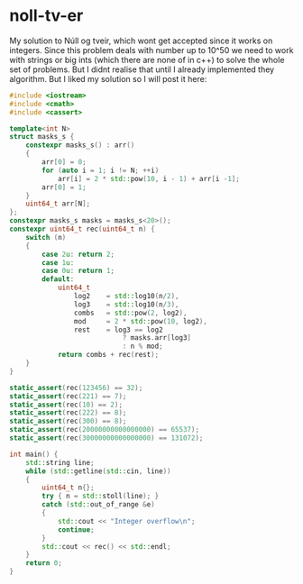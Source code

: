 # noll-tv-er
My solution to Núll og tveir, which wont get accepted since it works on integers. Since this problem deals with number up to 10^50 we need to work with strings or big ints (which there are none of in c++) to solve the whole set of problems. But I didnt realise that until I already implemented they algorithm. But I liked my solution so I will post it here:

```c++
#include <iostream>
#include <cmath>
#include <cassert>

template<int N>
struct masks_s {
    constexpr masks_s() : arr() 
    {
        arr[0] = 0;
        for (auto i = 1; i != N; ++i)
            arr[i] = 2 * std::pow(10, i - 1) + arr[i -1];
        arr[0] = 1;
    }
    uint64_t arr[N];
};
constexpr masks_s masks = masks_s<20>();
constexpr uint64_t rec(uint64_t n) {
    switch (n)
    {
        case 2u: return 2;
        case 1u:
        case 0u: return 1;
        default:
            uint64_t
                log2    = std::log10(n/2),
                log3    = std::log10(n/3),
                combs   = std::pow(2, log2),
                mod     = 2 * std::pow(10, log2),
                rest    = log3 == log2 
                            ? masks.arr[log3] 
                            : n % mod;
            return combs + rec(rest);
    }    
}

static_assert(rec(123456) == 32);
static_assert(rec(221) == 7);
static_assert(rec(10) == 2);
static_assert(rec(222) == 8);
static_assert(rec(300) == 8);
static_assert(rec(20000000000000000) == 65537);
static_assert(rec(30000000000000000) == 131072);

int main() {
    std::string line;
    while (std::getline(std::cin, line))
    {
        uint64_t n{};
        try { n = std::stoll(line); }
        catch (std::out_of_range &e) 
        { 
            std::cout << "Integer overflow\n"; 
            continue;
        }
        std::cout << rec() << std::endl;
    }
    return 0;
}
```
